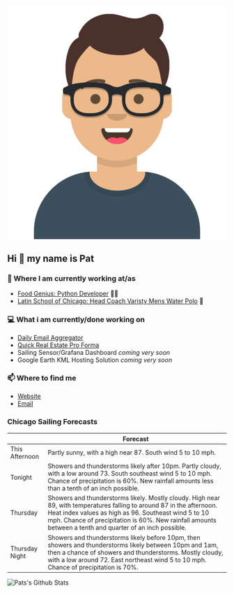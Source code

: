 [![Social banner for p-j-falconer](https://raw.githubusercontent.com/P-J-FALCONER/P-J-FALCONER/master/assets/avataaars.svg)](https://patfalconer.com/)
## Hi :wave: my name is Pat

### 💼 Where I am currently working at/as
- [Food Genius: Python Developer](https://getfoodgenius.com/) 🍔🐍
- [Latin School of Chicago: Head Coach Varisty Mens Water Polo](https://www.latinschool.org/) 🤽


### 💻 What i am currently/done working on
 - [Daily Email Aggregator](https://github.com/P-J-FALCONER/dott_daily_mail)
 - [Quick Real Estate Pro Forma](https://github.com/P-J-FALCONER/henry)
 - Sailing Sensor/Grafana Dashboard *coming very soon*
 - Google Earth KML Hosting Solution *coming very soon*

### 📫 Where to find me
 - [Website](https://patfalconer.com/)
 - [Email](mailto:patrick.j.falconer@gmail.com)


### Chicago Sailing Forecasts
|   | Forecast  |
|---|---|
| This Afternoon | Partly sunny, with a high near 87. South wind 5 to 10 mph. |
| Tonight | Showers and thunderstorms likely after 10pm. Partly cloudy, with a low around 73. South southeast wind 5 to 10 mph. Chance of precipitation is 60%. New rainfall amounts less than a tenth of an inch possible. |
| Thursday | Showers and thunderstorms likely. Mostly cloudy. High near 89, with temperatures falling to around 87 in the afternoon. Heat index values as high as 96. Southeast wind 5 to 10 mph. Chance of precipitation is 60%. New rainfall amounts between a tenth and quarter of an inch possible. |
| Thursday Night | Showers and thunderstorms likely before 10pm, then showers and thunderstorms likely between 10pm and 1am, then a chance of showers and thunderstorms. Mostly cloudy, with a low around 72. East northeast wind 5 to 10 mph. Chance of precipitation is 70%. |

![Pats's Github Stats](https://github-readme-stats.vercel.app/api?username=p-j-falconer&show_icons=true&theme=radical)
